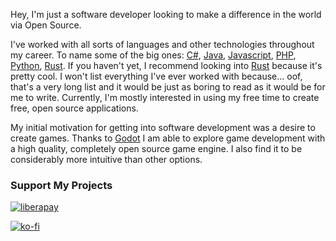 Hey, I'm just a software developer looking to make a difference in the world via Open Source.

I've worked with all sorts of languages and other technologies throughout my career.
To name some of the big ones: [C#](https://learn.microsoft.com/en-us/dotnet/csharp/), [Java](https://openjdk.org/), [Javascript](https://developer.mozilla.org/en-US/docs/Web/javascript), [PHP](https://www.php.net/), [Python](https://www.python.org/), [Rust](https://www.rust-lang.org/).
If you haven't yet, I recommend looking into [Rust](https://www.rust-lang.org/) because
it's pretty cool. I won't list everything I've ever worked with because... oof, that's
a very long list and it would be just as boring to read as it would be for me to write.
Currently, I'm mostly interested in using my free time to create free, open source applications.

My initial motivation for getting into software development was a desire to create games.
Thanks to [Godot](https://godotengine.org/) I am able to explore game development with a
high quality, completely open source game engine. I also find it to be considerably more
intuitive than other options.

### Support My Projects

[![liberapay](https://liberapay.com/assets/widgets/donate.svg)](https://liberapay.com/plunn.dev/donate)

[![ko-fi](https://ko-fi.com/img/githubbutton_sm.svg)](https://ko-fi.com/U7U1HEKZ9)
